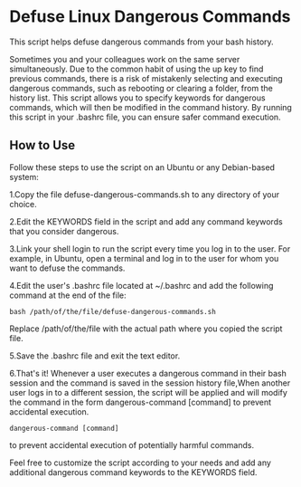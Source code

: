 # Defuse Linux Dangerous Commands
This script helps defuse dangerous commands from your bash history.

Sometimes you and your colleagues work on the same server simultaneously. Due to the common habit of using the up key to find previous commands, there is a risk of mistakenly selecting and executing dangerous commands, such as rebooting or clearing a folder, from the history list. This script allows you to specify keywords for dangerous commands, which will then be modified in the command history. By running this script in your .bashrc file, you can ensure safer command execution.

How to Use
------------------
Follow these steps to use the script on an Ubuntu or any Debian-based system:

1.Copy the file defuse-dangerous-commands.sh to any directory of your choice.

2.Edit the KEYWORDS field in the script and add any command keywords that you consider dangerous.

3.Link your shell login to run the script every time you log in to the user. For example, in Ubuntu, open a terminal and log in to the user for whom you want to defuse the commands.

4.Edit the user's .bashrc file located at ~/.bashrc and add the following command at the end of the file:
```
bash /path/of/the/file/defuse-dangerous-commands.sh
```
Replace /path/of/the/file with the actual path where you copied the script file.

5.Save the .bashrc file and exit the text editor.

6.That's it! Whenever a user executes a dangerous command in their bash session and the command is saved in the session history file,When another user logs in to a different session, the script will be applied and will modify the command in the form dangerous-command [command] to prevent accidental execution.
```
dangerous-command [command]
```
to prevent accidental execution of potentially harmful commands.

Feel free to customize the script according to your needs and add any additional dangerous command keywords to the KEYWORDS field.

